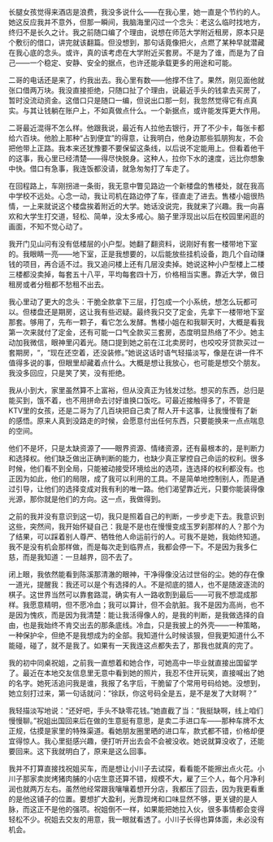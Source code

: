 长腿女孩觉得来酒店是浪费，我没多说什么——在我心里，她一直是个节约的人。她这反应我并不意外，但那一瞬间，我脑海里闪过一个念头：老这么临时找地方，终归不是长久之计。我之前随口编了个理由，说想在师范大学附近租房，原本只是个敷衍的借口，讲完就该翻篇。但没想到，那句话竟像把火，点燃了某种早就潜藏在我心底的念头。或许，真的该考虑在大学附近买套房。不是为了谁，而是为了自己——一个稳定、安静、安全的据点，也许还能承载更多的用途和可能。

二哥的电话还是来了，约我出去。我心里有数——他撑不住了。果然，刚见面他就张口借两万块。我没直接拒绝，只随口扯了个理由，说最近手头的钱拿去买房了，暂时没流动资金。这借口只是随口一编，但说出口那一刻，我忽然觉得它有点真实。与其让钱躺在账户上，不如真做点什么。一个新据点，或许能发挥更大作用。

二哥最近混得不怎么样。他跟我说，最近有人拉他去银行，开了不少卡，每张卡都给六百块。他脸上那种“占到便宜”的得意，让我明白，他身边那些狐朋狗友，不会把他带上正路。我本来还犹豫要不要保留这条线，以后说不定能用上。但看着他干的这事，我心里已经清楚——得尽快脱身。这种人，拉你下水的速度，远比你想象中快。借口有急事，我连饭都没请，就急匆匆打了车走了。

在回程路上，车刚拐进一条街，我无意中瞥见路边一个新楼盘的售楼处，就在我高中学校不远处。心念一动，我让司机在路边停了车，径直走了进去。售楼小姐很热情，一上来就说这个楼盘挨着附近的大学。她话没说完，我就来了兴趣。我一向喜欢和大学生打交道，轻松、简单，没太多戒心。脑子里浮现出以后在校园里闲逛的画面，不知不觉心动了。

我开门见山问有没有低楼层的小户型。她翻了翻资料，说刚好有套一楼带地下室的。我眼睛一亮——地下室，正是我想要的，以后能放些挂机设备，跑几个自动赚钱的项目，再合适不过。我又追问楼上还有几层没卖掉。她说这种小户型楼上二楼三楼都没卖掉，每套五十八平，平均每套四十万，价格相当实惠。靠近大学，做日租房或者分租都不愁租不出去。

我心里动了更大的念头：干脆全款拿下三层，打包成一个小系统，想怎么玩都可以。但楼盘还是期房，这让我有些迟疑。最终我只交了定金，先拿下一楼带地下室那套。够用了，先布一颗子，看它怎么发酵。售楼小姐在和我聊天时，大概是看我第一次来就付了定金，还有可能一口气全款买三套房，态度明显热络了不少。她主动加我微信，眼神里闪着光。随口提到她之前在江北卖房时，也咬咬牙贷款买过一套期房，“，“现在还空着，还没装修。”她说这话时语气轻描淡写，像是在讲一件不值得多说的事，但眼里却藏着点什么。大概是想让我放心，也可能是想交个朋友。我没多回应，只是笑了笑，没有拒绝。

我从小到大，家里虽然算不上富裕，但从没真正为钱发过愁。想买的东西，总归是能买到，饿不着，也不用拼命去讨好谁换口饭吃。可最近接触得多了，不管是KTV里的女孩，还是二哥为了几百块把自己卖了帮人开卡这事，让我慢慢有了新的感悟。原来人真到没路走的时候，会愿意付出任何东西，只要能换来一点点喘息的空间。

他们不是坏，只是太缺资源了——眼界资源、情绪资源，还有最根本的，是判断力和选择权。他们缺乏做出正确判断的能力，也缺少真正掌控自己命运的权利。很多时候，他们看不到全局，只能被动接受环境给出的选项，连选择的权利都没有。也正因为如此，他们的局限，成了我可以利用的工具。不是简单地控制别人，而是通过引导，让他们的选择变成对我有利的唯一路。他们渴望靠近光，只要你能装得像光源，那你就是他们的方向。这一点，我做得到。

之前的我并没有意识到这一切，我只是照着自己的判断，一步步走下去。我意识到这些，突然间，我开始怀疑自己：我是不是也在慢慢变成玉罗刹那样的人？那个为了结果，可以踩着别人尊严、牺牲他人命运前行的人。可我不是她，我始终知道。我不是没有机会那样做，而是每次走到临界点，我都会停一下。不是因为我多仁慈，而是我知道：一旦越界，回不去了。

闭上眼，我依然能看到陈溪那清澈的眼神，干净得像没沾过世俗的尘。她的存在像一道光，提醒我：我还可以是个有选择的人。不是彻底的猎人，也不是随波逐流的棋子。这世界当然可以靠套路混，确实有人一路收割到最后——可我不想混成那样。我愿意精明，但不愿冷血；我可以算计，但不会肮脏。我不是因为高尚，也不是因为愧疚，而是因为我清楚：能让我活得像人的，是我的判断，是我做选择的自由，也是我始终不肯交出去的那条底线。冷血，只是我披上的外壳——一种策略，一种保护伞，但绝不是我想成为的全部。我知道什么时候该狠，但我更知道什么不能碰，碰了，就不是我了。如果有一天我连这点都失去了，那我也就真的完了。

我的初中同桌祝姐，之前我一直想着和她合作，可她高中一毕业就直接出国留学了。最近在本地交友信息里无意中看到她的照片，我忍不住开玩笑，直接喊出了她的名字。她死活追问我是谁，我报了名字后，干脆留了个常用号码给她。没想到，她立刻打过来，第一句话就问：“徐跃，你这号码全是五，是不是发了大财啊？”

我轻描淡写地说：“还好吧，手头不缺零花钱。”她直截了当：“我挺缺啊，线上咱们慢慢聊。”祝姐出国回来后在做的生意挺有意思，是卖二手进口车——那种车牌不太正规，估摸是家里的特殊渠道。看她朋友圈里晒的进口车，款式都不错，价格却便宜得惊人。我心里挺感兴趣，便打听开出去会不会被没收。她说就算没收了，还能要回来。这下我就明白了，原来是这么回事。

我并不打算直接找祝姐买车，而是想让小川子去试探，看看能不能擦出点火花。小川子那家卖炭烤猪肉脯的小店生意还算不错，规模不大，雇了三个人，每个月净利润也就两万左右。虽然他经常跟我嚷嚷着想开分店，我都压了回去，因为我更看重的是他这铺子的位置。要想扩大盈利，光靠现烤和口味显然不够，更关键的是人脉，而这正不是他的强项。祝姐倒不一样，如果能把她拉入伙，很多事情都会变得轻松不少。祝姐去交友的用意，我一眼就看透了。小川子长得也算体面，未必没有机会。